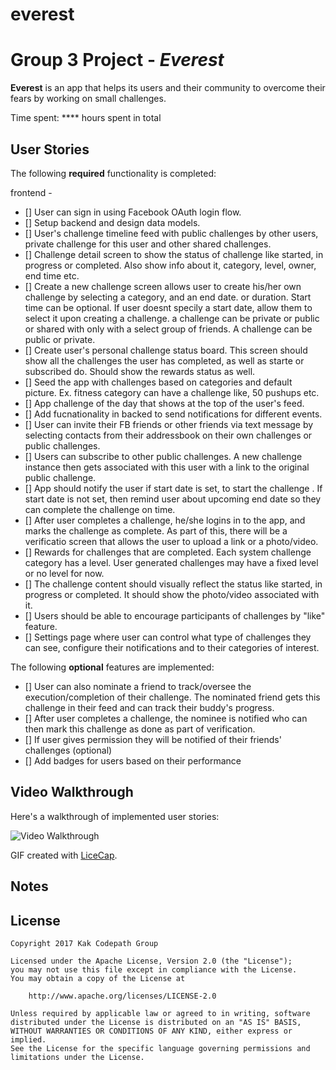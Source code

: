 # everest
# Group 3 Project  - *Everest*

**Everest** is an app that helps its users and their community to overcome their fears by working on small challenges.

Time spent: **** hours spent in total

## User Stories

The following **required** functionality is completed:

frontend - 


- [] User can sign in using Facebook OAuth login flow.
- [] Setup backend and design data models.
- [] User's challenge timeline feed with public challenges by other users, private challenge for this user and other shared challenges.
- [] Challenge detail screen to show the status of challenge like started, in progress or completed. Also show info about it, category, level, owner, end time etc.
- [] Create a new challenge screen allows user to create his/her own challenge by selecting a category, and an end date. or duration. Start time can be optional. If user doesnt specily a start date, allow them to select it upon creating a challenge. a challenge can be private or public or shared with only with a select group of friends. A challenge can be public or private.
- [] Create user's personal challenge status board. This screen should show all the challenges the user has completed, as well as starte or subscribed do. Should show the rewards status as well.
- [] Seed the app with challenges based on categories and default picture. Ex. fitness category can have a challenge like, 50 pushups etc.
- [] App challenge of the day that shows at the top of the user's feed.
- [] Add fucnationality in backed to send notifications for different events.
- [] User can invite their FB friends or other friends via text message by selecting contacts from their addressbook on their own challenges or public challenges.
- [] Users can subscribe to other public challenges. A new challenge instance then gets associated with this user with a link to the original public challenge.
- [] App should notify the user if start date is set, to start the challenge . If start date is not set, then remind user about upcoming end date so they can complete the challenge on time.
- [] After user completes a challenge, he/she logins in to the app, and marks the challenge as complete. As part of this, there will be a verificatio screen that allows the user to upload a link or a photo/video. 
- [] Rewards for challenges that are completed. Each system challenge category has a level. User generated challenges may have a fixed level or no level for now.
- [] The challenge content should visually reflect the status like started, in progress or completed. It should show the photo/video associated with it.
- [] Users should be able to encourage participants of challenges by "like" feature.
- [] Settings page where user can control what type of challenges they can see, configure their notifications and to their categories of interest.


The following **optional** features are implemented:

- [] User can also nominate a friend to track/oversee the execution/completion of their challenge. The nominated friend gets this challenge in their feed and can track their buddy's progress.
- [] After user completes a challenge, the nominee is notified who can then mark this challenge as done as part of verification.
- [] If user gives permission they will be notified of their friends' challenges (optional)
- [] Add badges for users based on their performance




## Video Walkthrough

Here's a walkthrough of implemented user stories: 

<img src='' title='Video Walkthrough: ' width='' alt='Video Walkthrough' />

GIF created with [LiceCap](http://www.cockos.com/licecap/).

## Notes


## License

    Copyright 2017 Kak Codepath Group

    Licensed under the Apache License, Version 2.0 (the "License");
    you may not use this file except in compliance with the License.
    You may obtain a copy of the License at

        http://www.apache.org/licenses/LICENSE-2.0

    Unless required by applicable law or agreed to in writing, software
    distributed under the License is distributed on an "AS IS" BASIS,
    WITHOUT WARRANTIES OR CONDITIONS OF ANY KIND, either express or implied.
    See the License for the specific language governing permissions and
    limitations under the License.
